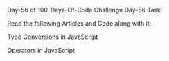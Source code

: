 Day-56 of 100-Days-Of-Code Challenge
Day-56 Task:

Read the following Articles and Code along with it:

Type Conversions in JavaScript

Operators in JavaScript
